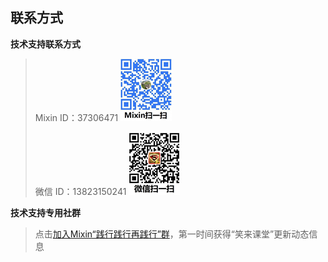 ## 联系方式

**技术支持联系方式**

> Mixin ID：37306471  ![MixinID](images/MixinID-37306471.jpg)
>
> 微信 ID：13823150241  ![WechatID](images/WeixinID-13823150241.jpg)

 


**技术支持专用社群**

> 点击[加入Mixin“践行践行再践行”群](https://mixin.one/codes/02eea385-9f97-497e-9a9e-2540233ca0b8)，第一时间获得“笑来课堂”更新动态信息

